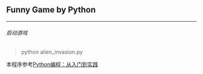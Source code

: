 ## Funny Game by Python

***

###### 启动游戏
> python alien_invasion.py 

本程序参考[Python编程：从入门到实践](https://www.nostarch.com/pythoncrashcourse/)